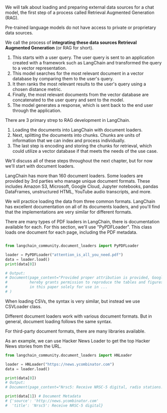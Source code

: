
We will talk about loading and preparing external data sources for a chat model, the first step of a process called Retrieval Augmented Generation (RAG).

Pre-trained language models do not have access to private or proprietary data sources. 

We call the process of **integrating these data sources Retrieval Augmented Generation** (or RAG for short).

1. This starts with a user query. The user query is sent to an application created with a framework such as LangChain and transformed the query to a vector representation.
2. This model searches for the most relevant document in a vector database by comparing them to the user's query.
3. It then ranks the most relevant results to the user's query using a chosen distance metric.
4. Finally, the most relevant documents from the vector database are concatenated to the user query and sent to the model.
5. The model generates a response, which is sent back to the end user through the application.

There are 3 primary strep to RAG development in LangChain.
1. Loading the documents into LangChain with document loaders.
2. Next, splitting the documents into chunks. Chunks are units of information that we can index and process individually.
3. The last step is encoding and storing the chunks for retrieval, which could utilize a vector database if that meets the needs of the use case.

We'll discuss all of these steps throughout the next chapter, but for now we'll start with document loaders.

LangChain has more than 160 document loaders. Some loaders are provided by 3rd parties who manage unique document formats. These includes Amazon S3, Microsoft, Google Cloud, Jupyter notebooks, pandas DataFrames, unstructured HTML, YouTube audio transcripts, and more.

We will practice loading the data from three common formats. LangChain has excellent documentation on all of its documents loaders, and you'll find that the implementations are very similar for different formats.

There are many types of PDF loaders in LangChain, there is documentation available for each. For this section, we'll use "PyPDFLoader". This class loads one document for each page, including the PDF metadata.

```python

from langchain_community.document_loaders import PyPDFLoader

loader = PyPDFLoader("attention_is_all_you_need.pdf")
data = loader.load()
print(data[0])

# Output:
# Document(page_content="Provided proper attribution is provided, Google
#          hereby grants permission to reproduce the tables and figures
#          in this paper solely for use in ...
# )

```

When loading CSVs, the syntax is very similar, but instead we use CSVLoader class.

Different document loaders work with various document formats. But in general, document loading follows the same syntax.

For third-party document formats, there are many libraries available.

As an example, we can use Hacker News Loader to get the top Hacker News stories from the URL.

```python
from langchain_community.document_loaders import HNLoader

loader = HNLoader("https://news.ycombinator.com")
data = loader.load()

print(data[0])
# Output:
# Document(page_content="Nrsc5: Receive NRSC-5 digital, radio stations...)

print(data[1]) # Document Metadata
# {'source': 'http://news.ycombinator.com'
#  'title': 'Nrsc5': Receive NRSC-5 digital}
```


